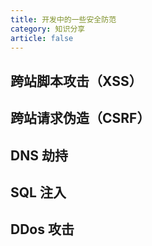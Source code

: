 ```yaml
---
title: 开发中的一些安全防范
category: 知识分享
article: false
---
```


## 跨站脚本攻击（XSS）

## 跨站请求伪造（CSRF）

## DNS 劫持

## SQL 注入

## DDos 攻击
